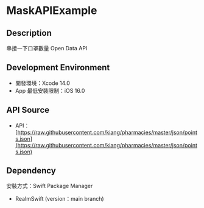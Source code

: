 # MaskAPIExample

## Description

串接一下口罩數量 Open Data API

## Development Environment

- 開發環境：Xcode 14.0
- App 最低安裝限制：iOS 16.0

## API Source

- API：[https://raw.githubusercontent.com/kiang/pharmacies/master/json/points.json](https://raw.githubusercontent.com/kiang/pharmacies/master/json/points.json)

## Dependency

安裝方式：Swift Package Manager

- RealmSwift (version：main branch)
